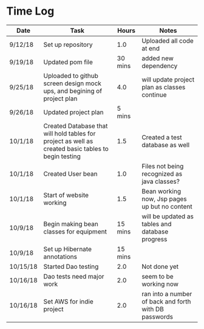 # Time Log

| Date | Task | Hours | Notes|
|------|------|-------|------|
| 9/12/18| Set up  repository | 1.0 | Uploaded all code at end  |
| 9/19/18| Updated pom file | 30 mins | added new dependency  |
| 9/25/18| Uploaded to github screen design mock ups, and begining of project plan | 4.0 | will update project plan as classes continue  |
| 9/26/18| Updated project plan | 5 mins |   |
| 10/1/18| Created Database that will hold tables for project as well as created basic tables to begin testing | 1.5 | Created a test database as well  |
| 10/1/18| Created User bean | 1.0 | Files not being recognized as java classes?  |
| 10/1/18| Start of website working | 1.5 | Bean working now, Jsp pages up but no content  |
| 10/9/18| Begin making bean classes for equipment | 15 mins | will be updated as tables and database progress  |
| 10/9/18| Set up Hibernate annotations | 15 mins |  |
| 10/15/18| Started Dao testing | 2.0 | Not done yet |
| 10/16/18| Dao tests need major work | 2.0 | seem to be working now |
| 10/16/18| Set AWS for indie project | 2.0 | ran into a number of back and forth with DB passwords |
